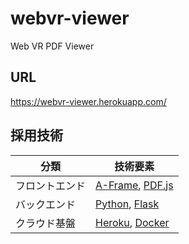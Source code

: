 # webvr-viewer
Web VR PDF Viewer

## URL
https://webvr-viewer.herokuapp.com/

## 採用技術
| 分類           | 技術要素                                                                            |
| -------------- | ----------------------------------------------------------------------------------- |
| フロントエンド | [A-Frame](https://aframe.io/), [PDF.js](https://mozilla.github.io/pdf.js/)          |
| バックエンド   | [Python](https://docs.python.org/3/), [Flask](https://palletsprojects.com/p/flask/) |
| クラウド基盤   | [Heroku](https://jp.heroku.com/), [Docker](https://www.docker.com/)                 |
